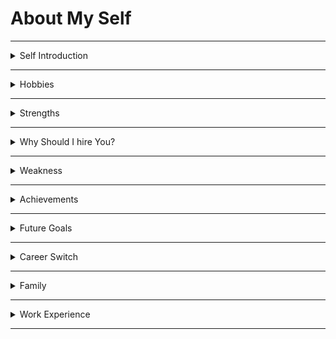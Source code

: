 # About My Self

---

<details>
<summary>Self Introduction</summary>

### Self Introduction

First of all,  
Thank you sir, for giving this wonderful opportunity to introduce my self, 

well,
##### `Bio`
I'm Praveen Ande.

I am from Dr. B. R. Ambedkar Konaseema district in Andhra Pradesh state, currently I am in Hyderabad.  

I have completed my B.Tech in the stream of **Mechanical Engineering** from *SRINIVASA INSTITUTE OF ENGINEERING & TECHNOLOGY* Amalapuram.

##### `My Journey`
After My Graduation, I worked at __JAY ENGINEERING WORKS__ company in Chennai as a Quality Control Engineer & CNC Programmer.   

* In this role, I handled CNC machines and Control the dimensions of machining parts by modifying the CNC programs.

I have a strong interest in learning programming languages, so I completed an Industry Ready Certification course in Full-stack Development with MERN specialization from Nxtwave.  

##### `Skills`

During my full-stack training, I learned various technologies:


On the **frontend** side, I learned HTML, CSS, Bootstrap, JavaScript, and React.

On the **backend** side, I acquired knowledge in Node.js, Express.js, SQLite, and Python.

I also gained some experience in using Git and GitHub for version control.

So I have hands-on experience on Mern stack technologies,

##### `Projects`

during my fullstack training I have built many projects, like todoApp, wikipedia search Application, Instagram clone ...etc

currently I am learning MongoDB database...

This is all about me sir.

If you want to know more about me, I am very happy to share with you.

Thank you sir.

</details>

---

<details>
<summary>Hobbies</summary>

### Hobbies

* I spent my free time with my sister's kids.
 
* I try to learn something new.
I follow many technology related channels on youtube.  
My Favorite youtube channel is __Akshay Saini__ youtube channel.

</details>

---

<details>
<summary>Strengths</summary>

### Strengths 

I have good Problem-solving skills.  
Instead of spending time worrying about the problem, I try to understand the root cause of the problem and then try to solve it.

In my previous company I solved many problems.

I am very friendly and mingle with people easily. I can collaborate with people and be a good team player.

</details>

---

<details>
<summary>Why Should I hire You?</summary>

### Hire 

with my strenghts, I think I can fulfill my responsibilities as a employee in your company.

</details>

---

<details>
<summary>Weakness</summary>

#### Weakness 
I get sad sometimes when my plans don't work. 

</details>

---

<details>
<summary>Achievements</summary>

### Achievements
Recently I participated in 100-days code challenge and I completed successfully that challenge.

In that challenge, I updated my learning progress of coding consistently every day for 100 days in __LinkedIn__.

So I got cerificate from __Nxtwave__.

</details>

---

<details>
<summary>Future Goals</summary>

### Feature Goals 

##### Short-term goal
I want to become an expert in my role at your company.

##### Long-term
I want to contribute to the company's growth.

</details>

---

<details>
<summary>Career Switch</summary>

#### Career Switch
Actually, There is  more growth in IT field.
So, I took full-stack trainning from __Nxtwave__.
I improved my logical thinking & problem solving skills through Python.

During my full-stack training, I really enjoyed learning these technologies and developing websites and projects. 

This experience gave a lot of confidence then I fixed that IT field is the right field for me.
That's why I want to switch my career to IT field.

</details>

---

<details>
<summary>Family</summary>

#### Family

My father is a farmer.
My mother is a housewife.

I have two siblings, My both elder sisters are married.

</details>

---

<details>
<summary>Work Experience</summary>

### Work Experience

##### Non-IT
I worked in Mechanical Industry nearly 2 1/2 years.

##### IT
I did many projects in CCBP.
like __static__, __responsive__ and __Dynamic__ websites.

</details>

---